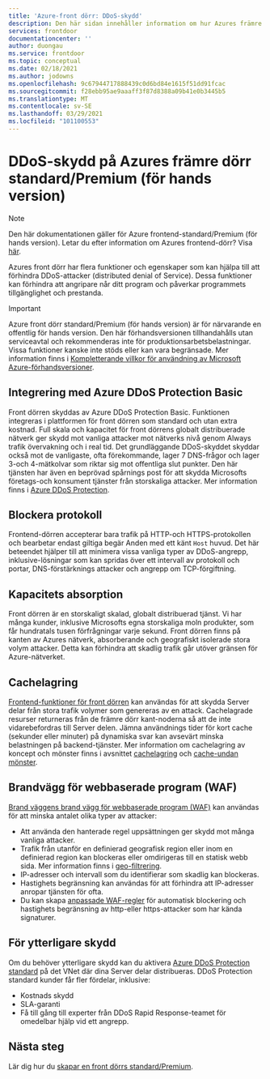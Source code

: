 ```yaml
---
title: 'Azure-front dörr: DDoS-skydd'
description: Den här sidan innehåller information om hur Azures främre dörr standard/Premium hjälper till att skydda mot DDoS-attacker
services: frontdoor
documentationcenter: ''
author: duongau
ms.service: frontdoor
ms.topic: conceptual
ms.date: 02/18/2021
ms.author: jodowns
ms.openlocfilehash: 9c67944717888439c0d6bd84e1615f51dd91fcac
ms.sourcegitcommit: f28ebb95ae9aaaff3f87d8388a09b41e0b3445b5
ms.translationtype: MT
ms.contentlocale: sv-SE
ms.lasthandoff: 03/29/2021
ms.locfileid: "101100553"
---
```

# <a name="ddos-protection-on-azure-front-door-standardpremium-preview"></a>DDoS-skydd på Azures främre dörr standard/Premium (för hands version)

> [!Note]
> Den här dokumentationen gäller för Azure frontend-standard/Premium (för hands version). Letar du efter information om Azures frontend-dörr? Visa [här](../front-door-overview.md).

Azures front dörr har flera funktioner och egenskaper som kan hjälpa till att förhindra DDoS-attacker (distributed denial of Service). Dessa funktioner kan förhindra att angripare når ditt program och påverkar programmets tillgänglighet och prestanda.

> [!IMPORTANT]
> Azure front dörr standard/Premium (för hands version) är för närvarande en offentlig för hands version.
> Den här förhandsversionen tillhandahålls utan serviceavtal och rekommenderas inte för produktionsarbetsbelastningar. Vissa funktioner kanske inte stöds eller kan vara begränsade.
> Mer information finns i [Kompletterande villkor för användning av Microsoft Azure-förhandsversioner](https://azure.microsoft.com/support/legal/preview-supplemental-terms/).

## <a name="integration-with-azure-ddos-protection-basic"></a>Integrering med Azure DDoS Protection Basic

Front dörren skyddas av Azure DDoS Protection Basic. Funktionen integreras i plattformen för front dörren som standard och utan extra kostnad. Full skala och kapacitet för front dörrens globalt distribuerade nätverk ger skydd mot vanliga attacker mot nätverks nivå genom Always trafik övervakning och i real tid. Det grundläggande DDoS-skyddet skyddar också mot de vanligaste, ofta förekommande, lager 7 DNS-frågor och lager 3-och 4-mätkolvar som riktar sig mot offentliga slut punkter. Den här tjänsten har även en beprövad spårnings post för att skydda Microsofts företags-och konsument tjänster från storskaliga attacker. Mer information finns i [Azure DDoS Protection](../../security/fundamentals/ddos-best-practices.md).

## <a name="protocol-blocking"></a>Blockera protokoll

Frontend-dörren accepterar bara trafik på HTTP-och HTTPS-protokollen och bearbetar endast giltiga begär Anden med ett känt `Host` huvud. Det här beteendet hjälper till att minimera vissa vanliga typer av DDoS-angrepp, inklusive-lösningar som kan spridas över ett intervall av protokoll och portar, DNS-förstärknings attacker och angrepp om TCP-förgiftning.

## <a name="capacity-absorption"></a>Kapacitets absorption

Front dörren är en storskaligt skalad, globalt distribuerad tjänst. Vi har många kunder, inklusive Microsofts egna storskaliga moln produkter, som får hundratals tusen förfrågningar varje sekund. Front dörren finns på kanten av Azures nätverk, absorberande och geografiskt isolerade stora volym attacker. Detta kan förhindra att skadlig trafik går utöver gränsen för Azure-nätverket.

## <a name="caching"></a>Cachelagring

[Frontend-funktioner för front dörren](concept-caching.md) kan användas för att skydda Server delar från stora trafik volymer som genereras av en attack. Cachelagrade resurser returneras från de främre dörr kant-noderna så att de inte vidarebefordras till Server delen. Jämna användnings tider för kort cache (sekunder eller minuter) på dynamiska svar kan avsevärt minska belastningen på backend-tjänster. Mer information om cachelagring av koncept och mönster finns i avsnittet [cachelagring](/azure/architecture/best-practices/caching) och [cache-undan mönster](/azure/architecture/patterns/cache-aside).

## <a name="web-application-firewall-waf"></a>Brandvägg för webbaserade program (WAF)

[Brand väggens brand vägg för webbaserade program (WAF)](../../web-application-firewall/afds/afds-overview.md) kan användas för att minska antalet olika typer av attacker:

* Att använda den hanterade regel uppsättningen ger skydd mot många vanliga attacker.
* Trafik från utanför en definierad geografisk region eller inom en definierad region kan blockeras eller omdirigeras till en statisk webb sida. Mer information finns i [geo-filtrering](../../web-application-firewall/afds/waf-front-door-geo-filtering.md).
* IP-adresser och intervall som du identifierar som skadlig kan blockeras.
* Hastighets begränsning kan användas för att förhindra att IP-adresser anropar tjänsten för ofta.
* Du kan skapa [anpassade WAF-regler](../../web-application-firewall/afds/waf-front-door-custom-rules.md) för automatisk blockering och hastighets begränsning av http-eller https-attacker som har kända signaturer.

## <a name="for-further-protection"></a>För ytterligare skydd

Om du behöver ytterligare skydd kan du aktivera [Azure DDoS Protection standard](../../security/fundamentals/ddos-best-practices.md#ddos-protection-standard) på det VNet där dina Server delar distribueras. DDoS Protection standard kunder får fler fördelar, inklusive:

* Kostnads skydd
* SLA-garanti
* Få till gång till experter från DDoS Rapid Response-teamet för omedelbar hjälp vid ett angrepp.

## <a name="next-steps"></a>Nästa steg

Lär dig hur du [skapar en front dörrs standard/Premium](create-front-door-portal.md).

